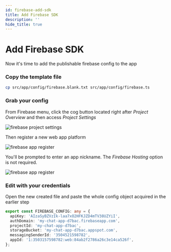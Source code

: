 ```yaml
---
id: firebase-add-sdk
title: Add Firebase SDK
description: ''
hide_title: true
---
```


# Add Firebase SDK

Now it's time to add the publishable firebase config to the app

### Copy the template file

```sh
cp src/app/config/firebase.blank.txt src/app/config/firebase.ts
```

### Grab your config

From Firebase menu, click the cog button located right after _Project Overview_ and then access _Project Settings_

![firebase project settings](/images/docs/firebase-project-settings.png)

Then register a new web app platform

![firebase app register](/images/docs/firebase-app-register.png)

You'll be prompted to enter an app nickname. The _Firebase Hosting_ option is not required.

![firebase app register](/images/docs/firebase-add-sdk.png)

### Edit with your credentials

Open the new created file and paste the whole config object acquired in the earlier step

```ts title="/src/app/config/firebase.ts"
export const FIREBASE_CONFIG: any = {
  apiKey: 'AIzaSyBZVzIk-laa7xO2HFKJZD4mTV38UZYiI',
  authDomain: 'my-chat-app-d7bac.firebaseapp.com',
  projectId: 'my-chat-app-d7bac',
  storageBucket: 'my-chat-app-d7bac.appspot.com',
  messagingSenderId: '3504521598782',
  appId: '1:3503157598782:web:84ab2f2786a26c3e14ca526f',
};
```
